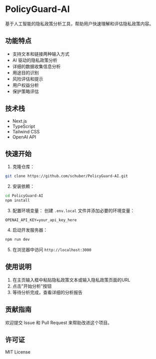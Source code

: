 # PolicyGuard-AI

基于人工智能的隐私政策分析工具，帮助用户快速理解和评估隐私政策内容。

## 功能特点

- 支持文本和链接两种输入方式
- AI 驱动的隐私政策分析
- 详细的数据收集信息分析
- 用途目的识别
- 风险评估和提示
- 用户权益分析
- 保护策略评估

## 技术栈

- Next.js
- TypeScript
- Tailwind CSS
- OpenAI API

## 快速开始

1. 克隆仓库：
```bash
git clone https://github.com/schuber/PolicyGuard-AI.git
```

2. 安装依赖：
```bash
cd PolicyGuard-AI
npm install
```

3. 配置环境变量：
创建 `.env.local` 文件并添加必要的环境变量：
```
OPENAI_API_KEY=your_api_key_here
```

4. 启动开发服务器：
```bash
npm run dev
```

5. 在浏览器中访问 `http://localhost:3000`

## 使用说明

1. 在主页输入框中粘贴隐私政策文本或输入隐私政策页面的URL
2. 点击"开始分析"按钮
3. 等待分析完成，查看详细的分析报告

## 贡献指南

欢迎提交 Issue 和 Pull Request 来帮助改进这个项目。

## 许可证

MIT License